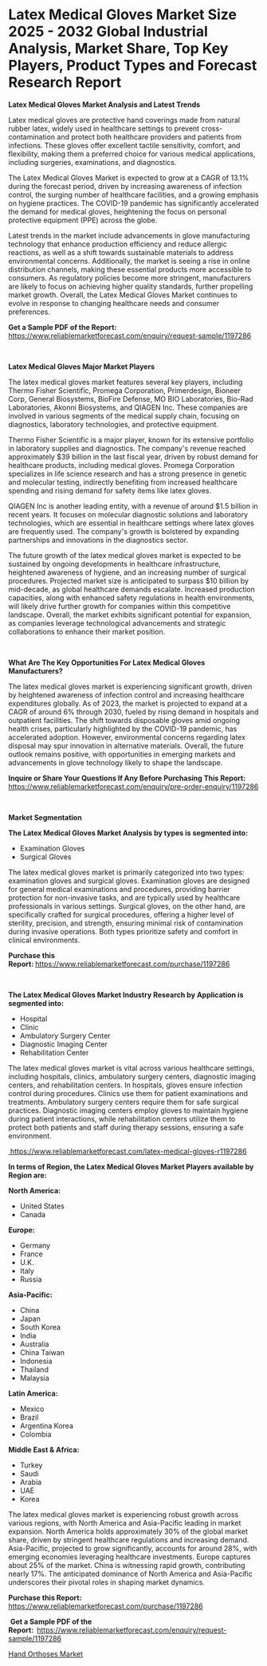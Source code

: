 <p><h1>Latex Medical Gloves Market Size 2025 - 2032 Global Industrial Analysis, Market Share, Top Key Players, Product Types and Forecast Research Report</h1></p><p><strong>Latex Medical Gloves Market Analysis and Latest Trends</strong></p>
<p><p>Latex medical gloves are protective hand coverings made from natural rubber latex, widely used in healthcare settings to prevent cross-contamination and protect both healthcare providers and patients from infections. These gloves offer excellent tactile sensitivity, comfort, and flexibility, making them a preferred choice for various medical applications, including surgeries, examinations, and diagnostics.</p><p>The Latex Medical Gloves Market is expected to grow at a CAGR of 13.1% during the forecast period, driven by increasing awareness of infection control, the surging number of healthcare facilities, and a growing emphasis on hygiene practices. The COVID-19 pandemic has significantly accelerated the demand for medical gloves, heightening the focus on personal protective equipment (PPE) across the globe.</p><p>Latest trends in the market include advancements in glove manufacturing technology that enhance production efficiency and reduce allergic reactions, as well as a shift towards sustainable materials to address environmental concerns. Additionally, the market is seeing a rise in online distribution channels, making these essential products more accessible to consumers. As regulatory policies become more stringent, manufacturers are likely to focus on achieving higher quality standards, further propelling market growth. Overall, the Latex Medical Gloves Market continues to evolve in response to changing healthcare needs and consumer preferences.</p></p>
<p><strong>Get a Sample PDF of the Report:&nbsp;</strong> <a href="https://www.reliablemarketforecast.com/enquiry/request-sample/1197286?utm_campaign=2479&utm_medium=2&utm_source=Github&utm_content=ia&utm_term=03032025&utm_id=latex-medical-gloves">https://www.reliablemarketforecast.com/enquiry/request-sample/1197286</a></p>
<p>&nbsp;</p>
<p><strong>Latex Medical Gloves Major Market Players</strong></p>
<p><p>The latex medical gloves market features several key players, including Thermo Fisher Scientific, Promega Corporation, Primerdesign, Bioneer Corp, General Biosystems, BioFire Defense, MO BIO Laboratories, Bio-Rad Laboratories, Akonni Biosystems, and QIAGEN Inc. These companies are involved in various segments of the medical supply chain, focusing on diagnostics, laboratory technologies, and protective equipment.</p><p>Thermo Fisher Scientific is a major player, known for its extensive portfolio in laboratory supplies and diagnostics. The company's revenue reached approximately $39 billion in the last fiscal year, driven by robust demand for healthcare products, including medical gloves. Promega Corporation specializes in life science research and has a strong presence in genetic and molecular testing, indirectly benefiting from increased healthcare spending and rising demand for safety items like latex gloves.</p><p>QIAGEN Inc is another leading entity, with a revenue of around $1.5 billion in recent years. It focuses on molecular diagnostic solutions and laboratory technologies, which are essential in healthcare settings where latex gloves are frequently used. The company's growth is bolstered by expanding partnerships and innovations in the diagnostics sector.</p><p>The future growth of the latex medical gloves market is expected to be sustained by ongoing developments in healthcare infrastructure, heightened awareness of hygiene, and an increasing number of surgical procedures. Projected market size is anticipated to surpass $10 billion by mid-decade, as global healthcare demands escalate. Increased production capacities, along with enhanced safety regulations in health environments, will likely drive further growth for companies within this competitive landscape. Overall, the market exhibits significant potential for expansion, as companies leverage technological advancements and strategic collaborations to enhance their market position.</p></p>
<p>&nbsp;</p>
<p><strong>What Are The Key Opportunities For Latex Medical Gloves Manufacturers?</strong></p>
<p><p>The latex medical gloves market is experiencing significant growth, driven by heightened awareness of infection control and increasing healthcare expenditures globally. As of 2023, the market is projected to expand at a CAGR of around 6% through 2030, fueled by rising demand in hospitals and outpatient facilities. The shift towards disposable gloves amid ongoing health crises, particularly highlighted by the COVID-19 pandemic, has accelerated adoption. However, environmental concerns regarding latex disposal may spur innovation in alternative materials. Overall, the future outlook remains positive, with opportunities in emerging markets and advancements in glove technology likely to shape the landscape.</p></p>
<p><strong>Inquire or Share Your Questions If Any Before Purchasing This Report:</strong> <a href="https://www.reliablemarketforecast.com/enquiry/pre-order-enquiry/1197286?utm_campaign=2479&utm_medium=2&utm_source=Github&utm_content=ia&utm_term=03032025&utm_id=latex-medical-gloves">https://www.reliablemarketforecast.com/enquiry/pre-order-enquiry/1197286</a></p>
<p>&nbsp;</p>
<p><strong>Market Segmentation</strong></p>
<p><strong>The Latex Medical Gloves Market Analysis by types is segmented into:</strong></p>
<p><ul><li>Examination Gloves</li><li>Surgical Gloves</li></ul></p>
<p><p>The latex medical gloves market is primarily categorized into two types: examination gloves and surgical gloves. Examination gloves are designed for general medical examinations and procedures, providing barrier protection for non-invasive tasks, and are typically used by healthcare professionals in various settings. Surgical gloves, on the other hand, are specifically crafted for surgical procedures, offering a higher level of sterility, precision, and strength, ensuring minimal risk of contamination during invasive operations. Both types prioritize safety and comfort in clinical environments.</p></p>
<p><strong>Purchase this Report:&nbsp;</strong><a href="https://www.reliablemarketforecast.com/purchase/1197286?utm_campaign=2479&utm_medium=2&utm_source=Github&utm_content=ia&utm_term=03032025&utm_id=latex-medical-gloves">https://www.reliablemarketforecast.com/purchase/1197286</a></p>
<p>&nbsp;</p>
<p><strong>The Latex Medical Gloves Market Industry Research by Application is segmented into:</strong></p>
<p><ul><li>Hospital</li><li>Clinic</li><li>Ambulatory Surgery Center</li><li>Diagnostic Imaging Center</li><li>Rehabilitation Center</li></ul></p>
<p><p>The latex medical gloves market is vital across various healthcare settings, including hospitals, clinics, ambulatory surgery centers, diagnostic imaging centers, and rehabilitation centers. In hospitals, gloves ensure infection control during procedures. Clinics use them for patient examinations and treatments. Ambulatory surgery centers require them for safe surgical practices. Diagnostic imaging centers employ gloves to maintain hygiene during patient interactions, while rehabilitation centers utilize them to protect both patients and staff during therapy sessions, ensuring a safe environment.</p></p>
<p><a href="https://www.reliablemarketforecast.com/latex-medical-gloves-r1197286?utm_campaign=2479&utm_medium=2&utm_source=Github&utm_content=ia&utm_term=03032025&utm_id=latex-medical-gloves">&nbsp;https://www.reliablemarketforecast.com/latex-medical-gloves-r1197286</a></p>
<p><strong>In terms of Region, the Latex Medical Gloves Market Players available by Region are:</strong></p>
<p>
    <p> <strong> North America: </strong>
        <ul>
            <li>United States</li>
            <li>Canada</li>
        </ul>
        </p> 
    <p> <strong> Europe: </strong>
        <ul>
            <li>Germany</li>
            <li>France</li>
            <li>U.K.</li>
            <li>Italy</li>
            <li>Russia</li>
        </ul>
        </p> 
    <p> <strong> Asia-Pacific: </strong>
        <ul>
            <li>China</li>
            <li>Japan</li>
            <li>South Korea</li>
            <li>India</li>
            <li>Australia</li>
            <li>China Taiwan</li>
            <li>Indonesia</li>
            <li>Thailand</li>
            <li>Malaysia</li>
        </ul>
        </p> 
    <p> <strong> Latin America: </strong>
        <ul>
            <li>Mexico</li>
            <li>Brazil</li>
            <li>Argentina Korea</li>
            <li>Colombia</li>
        </ul>
        </p> 
    <p> <strong> Middle East & Africa: </strong>
        <ul>
            <li>Turkey</li>
            <li>Saudi</li>
            <li>Arabia</li>
            <li>UAE</li>
            <li>Korea</li>
        </ul>
    </p>
    </p>
<p><p>The latex medical gloves market is experiencing robust growth across various regions, with North America and Asia-Pacific leading in market expansion. North America holds approximately 30% of the global market share, driven by stringent healthcare regulations and increasing demand. Asia-Pacific, projected to grow significantly, accounts for around 28%, with emerging economies leveraging healthcare investments. Europe captures about 25% of the market. China is witnessing rapid growth, contributing nearly 17%. The anticipated dominance of North America and Asia-Pacific underscores their pivotal roles in shaping market dynamics.</p></p>
<p><strong>Purchase this Report: </strong><a href="https://www.reliablemarketforecast.com/purchase/1197286?utm_campaign=2479&utm_medium=2&utm_source=Github&utm_content=ia&utm_term=03032025&utm_id=latex-medical-gloves">https://www.reliablemarketforecast.com/purchase/1197286</a></p>
<p>&nbsp;<strong>Get a Sample PDF of the Report:&nbsp;&nbsp;</strong><a href="https://www.reliablemarketforecast.com/enquiry/request-sample/1197286?utm_campaign=2479&utm_medium=2&utm_source=Github&utm_content=ia&utm_term=03032025&utm_id=latex-medical-gloves">https://www.reliablemarketforecast.com/enquiry/request-sample/1197286</a></p>
<p><strong></strong></p>
<p><p><a href="https://github.com/tambraunrue691969/Market-Research-Report-List-1/blob/main/hand-orthoses-market.md?utm_campaign=2479&utm_medium=2&utm_source=Github&utm_content=ia&utm_term=03032025&utm_id=latex-medical-gloves">Hand Orthoses Market</a></p></p>